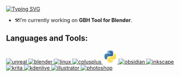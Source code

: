 <a href="https://git.io/typing-svg"><img src="https://readme-typing-svg.demolab.com?font=Fredoka+One&weight=300&size=30&pause=1000&color=F7F7F7&background=FFFFFF00&width=435&lines=Hey+%F0%9F%91%8B%2C+I'm+Gixo" alt="Typing SVG" /></a>

- ⚒️I’m currently working on **GBH Tool for Blender**.

<h2 align="left">Languages and Tools:</h3>
<p align="left"> 
  <a href="https://unrealengine.com/" target="_blank" rel="noreferrer"> <img src="https://github.com/thegixo/thegixo/blob/108dfd68b825250c968d17a2fbe1d14ffcbf2e41/icons/unrealengine.svg" alt="unreal" width="40" height="40"/> </a>
  <a href="https://www.blender.org/" target="_blank" rel="noreferrer"> <img src="https://github.com/thegixo/thegixo/blob/7861eca0a55946096a0e6e6bb7054460afbcdf71/icons/blender.svg" alt="blender" width="40" height="40"/> </a> 
  <a href="https://www.linux.org/" target="_blank" rel="noreferrer"> <img src="https://github.com/thegixo/thegixo/blob/108dfd68b825250c968d17a2fbe1d14ffcbf2e41/icons/linux.svg" alt="linux" width="40" height="40"/> </a>
  <a href="https://www.w3schools.com/cpp/" target="_blank" rel="noreferrer"> <img src="https://github.com/thegixo/thegixo/blob/108dfd68b825250c968d17a2fbe1d14ffcbf2e41/icons/cplusplus.svg" alt="cplusplus" width="40" height="40"/> </a>
  <a href="https://www.python.org" target="_blank" rel="noreferrer"> <img src="https://raw.githubusercontent.com/devicons/devicon/master/icons/python/python-original.svg" alt="python" width="40" height="40"/> </a>
  <a href="https://obsidian.md/" target="_blank" rel="noreferrer"> <img src="https://github.com/thegixo/thegixo/blob/108dfd68b825250c968d17a2fbe1d14ffcbf2e41/icons/obsidian.svg" alt="obsidian" width="40" height="40"/> </a>
  <a href="https://inkscape.org/" target="_blank" rel="noreferrer"> <img src="https://github.com/thegixo/thegixo/blob/108dfd68b825250c968d17a2fbe1d14ffcbf2e41/icons/inkscape.svg" alt="inkscape" width="40" height="40"/> </a>
  <a href="https://krita.org/" target="_blank" rel="noreferrer"> <img src="https://github.com/thegixo/thegixo/blob/108dfd68b825250c968d17a2fbe1d14ffcbf2e41/icons/krita.svg" alt="krita" width="40" height="40"/> </a>
  <a href="https://kdenlive.org/en/" target="_blank" rel="noreferrer"> <img src="https://github.com/thegixo/thegixo/blob/108dfd68b825250c968d17a2fbe1d14ffcbf2e41/icons/kdenlive.svg" alt="kdenlive" width="40" height="40"/> </a>
  <a href="https://www.adobe.com/in/products/illustrator.html" target="_blank" rel="noreferrer"> <img src="https://github.com/thegixo/thegixo/blob/108dfd68b825250c968d17a2fbe1d14ffcbf2e41/icons/adobeillustrator.svg" alt="illustrator" width="40" height="40"/> </a>
  <a href="https://www.photoshop.com/en" target="_blank" rel="noreferrer"> <img src="https://github.com/thegixo/thegixo/blob/108dfd68b825250c968d17a2fbe1d14ffcbf2e41/icons/adobephotoshop.svg" alt="photoshop" width="40" height="40"/> </a>
 
</p>


